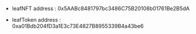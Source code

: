* leafNFT address : 0x5AABc8481797bc3486C75B20108b01761Be2B5dA 

* leafToken address : 0xa01Bdb204fD3a1E3c73E4827B8955339B4a43be6
